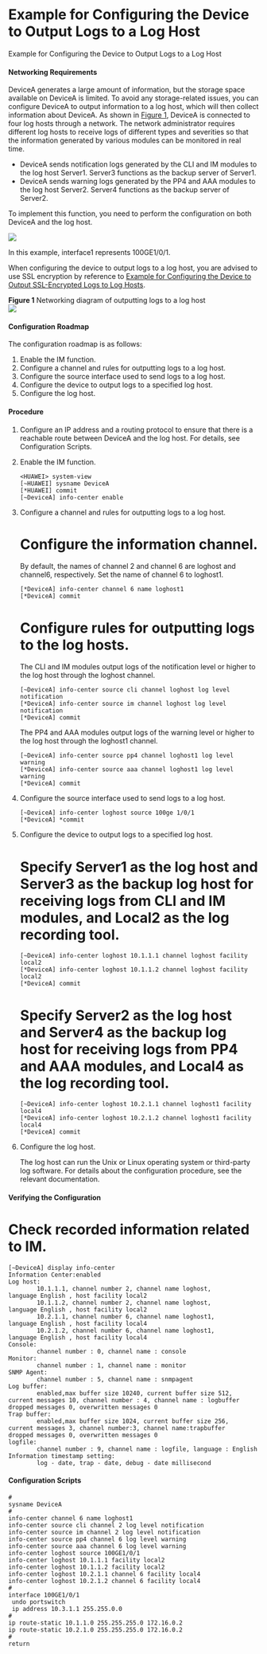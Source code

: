 Example for Configuring the Device to Output Logs to a Log Host
===============================================================

Example for Configuring the Device to Output Logs to a Log Host

#### Networking Requirements

DeviceA generates a large amount of information, but the storage space available on DeviceA is limited. To avoid any storage-related issues, you can configure DeviceA to output information to a log host, which will then collect information about DeviceA. As shown in [Figure 1](#EN-US_TASK_0000001563879357__fig1056353520414), DeviceA is connected to four log hosts through a network. The network administrator requires different log hosts to receive logs of different types and severities so that the information generated by various modules can be monitored in real time.

* DeviceA sends notification logs generated by the CLI and IM modules to the log host Server1. Server3 functions as the backup server of Server1.
* DeviceA sends warning logs generated by the PP4 and AAA modules to the log host Server2. Server4 functions as the backup server of Server2.

To implement this function, you need to perform the configuration on both DeviceA and the log host.

![](public_sys-resources/note_3.0-en-us.png) 

In this example, interface1 represents 100GE1/0/1.

When configuring the device to output logs to a log host, you are advised to use SSL encryption by reference to [Example for Configuring the Device to Output SSL-Encrypted Logs to Log Hosts](vrp_info-center_cfg_0046.html).


**Figure 1** Networking diagram of outputting logs to a log host  
![](figure/en-us_image_0000001563879433.png)

#### Configuration Roadmap

The configuration roadmap is as follows:

1. Enable the IM function.
2. Configure a channel and rules for outputting logs to a log host.
3. Configure the source interface used to send logs to a log host.
4. Configure the device to output logs to a specified log host.
5. Configure the log host.

#### Procedure

1. Configure an IP address and a routing protocol to ensure that there is a reachable route between DeviceA and the log host. For details, see Configuration Scripts.
2. Enable the IM function.
   
   
   ```
   <HUAWEI> system-view
   [~HUAWEI] sysname DeviceA
   [*HUAWEI] commit
   [~DeviceA] info-center enable
   ```
3. Configure a channel and rules for outputting logs to a log host.
   
   
   
   # Configure the information channel.
   
   By default, the names of channel 2 and channel 6 are loghost and channel6, respectively. Set the name of channel 6 to loghost1.
   
   ```
   [*DeviceA] info-center channel 6 name loghost1
   [*DeviceA] commit
   ```
   
   # Configure rules for outputting logs to the log hosts.
   
   The CLI and IM modules output logs of the notification level or higher to the log host through the loghost channel.
   
   ```
   [~DeviceA] info-center source cli channel loghost log level notification
   [*DeviceA] info-center source im channel loghost log level notification
   [*DeviceA] commit
   ```
   
   The PP4 and AAA modules output logs of the warning level or higher to the log host through the loghost1 channel.
   
   ```
   [~DeviceA] info-center source pp4 channel loghost1 log level warning
   [*DeviceA] info-center source aaa channel loghost1 log level warning
   [*DeviceA] commit
   ```
4. Configure the source interface used to send logs to a log host.
   
   
   ```
   [~DeviceA] info-center loghost source 100ge 1/0/1
   [*DeviceA] *commit
   ```
5. Configure the device to output logs to a specified log host.
   
   # Specify Server1 as the log host and Server3 as the backup log host for receiving logs from CLI and IM modules, and Local2 as the log recording tool.
   ```
   [~DeviceA] info-center loghost 10.1.1.1 channel loghost facility local2
   [*DeviceA] info-center loghost 10.1.1.2 channel loghost facility local2
   [*DeviceA] commit
   ```
   
   # Specify Server2 as the log host and Server4 as the backup log host for receiving logs from PP4 and AAA modules, and Local4 as the log recording tool.
   ```
   [~DeviceA] info-center loghost 10.2.1.1 channel loghost1 facility local4
   [*DeviceA] info-center loghost 10.2.1.2 channel loghost1 facility local4
   [*DeviceA] commit
   ```
6. Configure the log host.
   
   
   
   The log host can run the Unix or Linux operating system or third-party log software. For details about the configuration procedure, see the relevant documentation.

#### Verifying the Configuration

# Check recorded information related to IM.

```
[~DeviceA] display info-center
Information Center:enabled
Log host:
        10.1.1.1, channel number 2, channel name loghost,
language English , host facility local2
        10.1.1.2, channel number 2, channel name loghost,
language English , host facility local2
        10.2.1.1, channel number 6, channel name loghost1,
language English , host facility local4
        10.2.1.2, channel number 6, channel name loghost1,
language English , host facility local4
Console:
        channel number : 0, channel name : console
Monitor:
        channel number : 1, channel name : monitor
SNMP Agent:
        channel number : 5, channel name : snmpagent
Log buffer:
        enabled,max buffer size 10240, current buffer size 512,
current messages 10, channel number : 4, channel name : logbuffer
dropped messages 0, overwritten messages 0
Trap buffer:
        enabled,max buffer size 1024, current buffer size 256,
current messages 3, channel number:3, channel name:trapbuffer
dropped messages 0, overwritten messages 0
logfile:
        channel number : 9, channel name : logfile, language : English
Information timestamp setting:
        log - date, trap - date, debug - date millisecond

```

#### Configuration Scripts

```
#
sysname DeviceA
#
info-center channel 6 name loghost1
info-center source cli channel 2 log level notification
info-center source im channel 2 log level notification
info-center source pp4 channel 6 log level warning
info-center source aaa channel 6 log level warning
info-center loghost source 100GE1/0/1
info-center loghost 10.1.1.1 facility local2
info-center loghost 10.1.1.2 facility local2
info-center loghost 10.2.1.1 channel 6 facility local4
info-center loghost 10.2.1.2 channel 6 facility local4
#
interface 100GE1/0/1
 undo portswitch
 ip address 10.3.1.1 255.255.0.0
#
ip route-static 10.1.1.0 255.255.255.0 172.16.0.2
ip route-static 10.2.1.0 255.255.255.0 172.16.0.2
#
return
```
